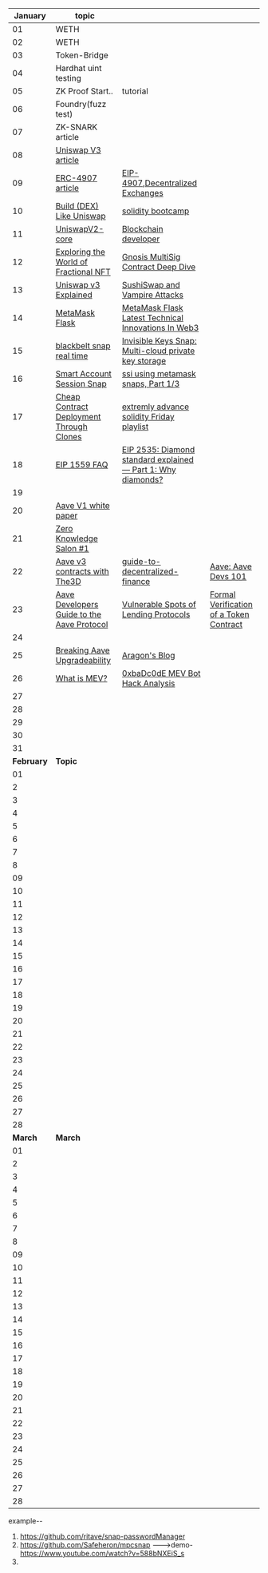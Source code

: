 |**January**|**topic**|||
|---|----|--|--|
|01|WETH|
|02|WETH|
|03|Token-Bridge|
|04|Hardhat uint testing|
|05|ZK Proof Start..|tutorial|
|06|Foundry(fuzz test)|
|07|ZK-SNARK article|
|08|[Uniswap V3 article](https://medium.com/coinmonks/uniswap-v3-explained-57e0cdf86719)|
|09|[ERC-4907 article](https://blog.devgenius.io/erc-4907-the-nft-rental-standard-edb60fe6527b)|[EIP-4907](https://github.com/ethereum/EIPs/blob/master/EIPS/eip-4907.md),[Decentralized Exchanges](https://blog.cryptostars.is/what-are-decentralized-exchanges-how-do-dexs-work-4e54fd477e0e)|
|10|[Build (DEX) Like Uniswap](https://blog.cryptostars.is/how-to-build-a-decentralized-exchange-dex-like-uniswap-e31bb03062b3)|[solidity bootcamp](https://medium.com/encode-club/announcing-encode-club-q1-2023-bootcamps-apply-now-17cf856e3a6d)|
|11|[UniswapV2-core](https://github.com/AnandK-2024/v2-core)|[Blockchain developer](https://youtube.com/playlist?list=PL7TVpuddQJV35__DoA5JJLb5FW3u7Qvuw)|
|12|[Exploring the World of Fractional NFT](https://www.youtube.com/watch?v=tz34KP6M6GU&list=PL7TVpuddQJV35__DoA5JJLb5FW3u7Qvuw&index=5)|[Gnosis MultiSig Contract Deep Dive](https://www.youtube.com/watch?v=_2ZJ5HBEfUk&list=PL7TVpuddQJV35__DoA5JJLb5FW3u7Qvuw&index=6)|
|13|[Uniswap v3 Explained](https://mvpworkshop.co/blog/uniswap-v3-explained-all-you-need-to-know/)|[SushiSwap and Vampire Attacks](https://www.gemini.com/cryptopedia/sushiswap-uniswap-vampire-attack)|
|14|[MetaMask Flask](https://etherworld.co/2022/01/19/metamask-flask-a-wallet-for-web3-developers/)|[ MetaMask Flask Latest Technical Innovations In Web3](https://medium.com/metamask/how-metamask-flask-enables-developers-to-build-the-latest-technical-innovations-in-web3-66bfbb4abcc0)|
|15|[blackbelt snap real time](https://metamask.io/news/developers/blackbelt-snap-real-time-self-defense-against-scams/)|[Invisible Keys Snap: Multi-cloud private key storage](https://metamask.io/news/developers/invisible-keys-snap-multi-cloud-private-key-storage/)|
|16|[Smart Account Session Snap](https://metamask.io/news/developers/smart-account-session-snap-gaming-dapp-auto-approvals/)|[ssi using metamask snaps, Part 1/3](https://medium.com/@blockchainlabum/its-time-to-prove-your-worth-in-dao-ssi-using-metamask-snaps-part-1-3-cfed7c10e6f7)|
|17|[Cheap Contract Deployment Through Clones](https://www.youtube.com/watch?v=3Mw-pMmJ7TA)|[extremly advance solidity Friday playlist](https://youtube.com/playlist?list=PLtQA_IktTCnZcITKc6Bj2Y8jtf33n5ZDk)|
|18|[EIP 1559 FAQ](https://notes.ethereum.org/@vbuterin/eip-1559-faq#If-the-chain-can-handle-2x-block-size-spikes-doesn%E2%80%99t-that-mean-the-chain-can-handle-just-making-all-blocks-2x-larger)|[EIP 2535: Diamond standard explained — Part 1: Why diamonds?](https://medium.com/@ashwin.yar/eip-2535-diamond-standard-explained-part-1-why-diamonds-672497729f79)|
|19||
|20|[Aave V1 white paper](https://github.com/aave/aave-protocol/blob/master/docs/Aave_Protocol_Whitepaper_v1_0.pdf)|
|21|[Zero Knowledge Salon #1](https://www.youtube.com/watch?v=5lyDQ9zFSVc&list=PL3aHC4pFPIsa9ZMErUIw_isyU9PDQszqi&index=1)|
|22|[Aave v3 contracts with The3D](https://www.youtube.com/watch?v=l5RKksbi8e8&list=PLtQA_IktTCnZcITKc6Bj2Y8jtf33n5ZDk&index=19)|[guide-to-decentralized-finance](https://finematics.com/guide-to-decentralized-finance/)|[Aave: Aave Devs 101](https://youtu.be/9k-D57Mi-Qk)|
|23|[Aave Developers Guide to the Aave Protocol](https://www.youtube.com/watch?v=LzaS8IiqnPY&t=188s)|[Vulnerable Spots of Lending Protocols](https://mixbytes.io/blog/vulnerable-spots-of-lending-protocols?utm_source=substack&utm_medium=email)|[Formal Verification of a Token Contract](https://whileydave.com/2022/09/15/formal-verification-of-a-token-contract/)|
|24||
|25|[Breaking Aave Upgradeability](https://blog.trailofbits.com/2020/12/16/breaking-aave-upgradeability/)|[Aragon's Blog](https://blog.aragon.org/)|
|26|[What is MEV?](https://www.blocknative.com/blog/what-is-mev)|[0xbaDc0dE MEV Bot Hack Analysis](https://medium.com/immunefi/0xbadc0de-mev-bot-hack-analysis-30b9031ff0ba)|
|27||
|28||
|29||
|30||
|31||
|**February**|**Topic**|
|01||
|2||
|3||
|4||
|5||
|6||
|7||
|8||
|09||
|10||
|11||
|12||
|13||
|14||
|15||
|16||
|17||
|18||
|19||
|20||
|21||
|22||
|23||
|24||
|25||
|26||
|27||
|28||
|**March**|**March**|
|01||
|2||
|3||
|4||
|5||
|6||
|7||
|8||
|09||
|10||
|11||
|12||
|13||
|14||
|15||
|16||
|17||
|18||
|19||
|20||
|21||
|22||
|23||
|24||
|25||
|26||
|27||
|28||



example--
1. https://github.com/ritave/snap-passwordManager
2. https://github.com/Safeheron/mpcsnap   --->demo-https://www.youtube.com/watch?v=588bNXEiS_s
3. 
